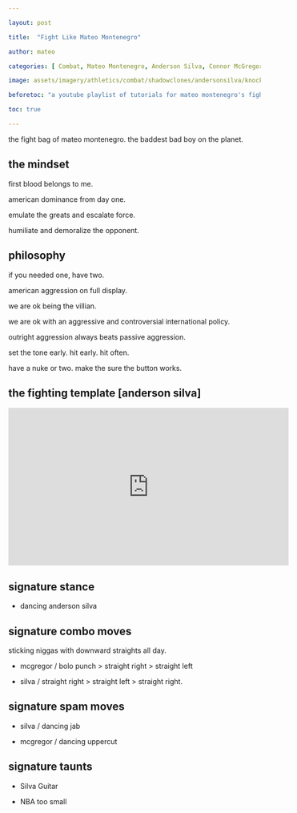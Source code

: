 ```yaml
---

layout: post

title:  "Fight Like Mateo Montenegro"

author: mateo

categories: [ Combat, Mateo Montenegro, Anderson Silva, Connor McGregor ]

image: assets/imagery/athletics/combat/shadowclones/andersonsilva/knockout.jpg

beforetoc: "a youtube playlist of tutorials for mateo montenegro's fight style"

toc: true

---
```


the fight bag of mateo montenegro. the baddest bad boy on the planet.

## the mindset

first blood belongs to me.

american dominance from day one.

emulate the greats and escalate force.

humiliate and demoralize the opponent.

## philosophy

if you needed one, have two.

american aggression on full display.

we are ok being the villian. 

we are ok with an aggressive and controversial international policy.

outright aggression always beats passive aggression.

set the tone early. hit early. hit often.

have a nuke or two. make the sure the button works.

## the fighting template [anderson silva]

<iframe width="560" height="315" src="https://www.youtube.com/embed/dX2XVu3Rq10?si=tIdnYvBroSj_d9Cq&amp;start=27" title="YouTube video player" frameborder="0" allow="accelerometer; autoplay; clipboard-write; encrypted-media; gyroscope; picture-in-picture; web-share" referrerpolicy="strict-origin-when-cross-origin" allowfullscreen></iframe>

## signature stance

* dancing anderson silva

## signature combo moves

sticking niggas with downward straights all day.

* mcgregor / bolo punch > straight right > straight left

* silva / straight right > straight left > straight right.

## signature spam moves

* silva / dancing jab

* mcgregor / dancing uppercut

## signature taunts

* Silva Guitar

* NBA too small
